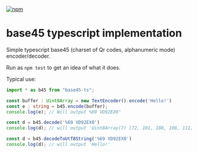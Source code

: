 [![npm](https://img.shields.io/npm/v/base45-ts)](https://www.npmjs.com/package/base45-ts)

# base45 typescript implementation

Simple typescript base45 (charset of Qr codes, alphanumeric mode) encoder/decoder.

Run as `npm test` to get an idea of what it does.

Typical use:

```ts
import * as b45 from "base45-ts";

const buffer : Uint8Array = new TextEncoder().encode('Hello!')
const e : string = b45.encode(buffer);
console.log(e); // Will output %69 VD92EX0"

const d = b45.decode('%69 VD92EX0')
console.log(d); // will output 'Uint8Array(7) [72, 101, 108, 108, 111, 33, 33]'

const d = b45.decodeToUtf8String('%69 VD92EX0')
console.log(d); // will output 'Hello!'
```
